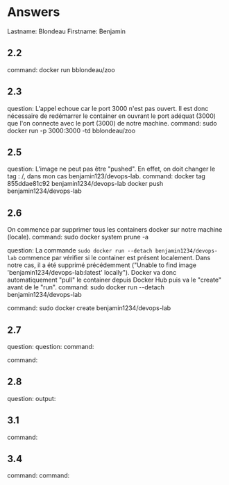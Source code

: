 # Answers

Lastname: Blondeau
Firstname: Benjamin

## 2.2
command: docker run bblondeau/zoo

## 2.3
question: L'appel echoue car le port 3000 n'est pas ouvert. Il est donc nécessaire de redémarrer le container en ouvrant le port adéquat (3000) que l'on connecte avec le port (3000) de notre machine.
command: sudo docker run -p 3000:3000 -td bblondeau/zoo

## 2.5
question: L'image ne peut pas être "pushed". En effet, on doit changer le tag : <username>/<repositoryname>, dans mon cas benjamin123/devops-lab.
command: docker tag 855ddae81c92 benjamin1234/devops-lab
docker push benjamin1234/devops-lab

## 2.6
On commence par supprimer tous les containers docker sur notre machine (locale).
command: sudo docker system prune -a

question: La commande `sudo docker run --detach benjamin1234/devops-lab` commence par vérifier si le container est présent localement. Dans notre cas, il a été supprimé précédemment ("Unable to find image 'benjamin1234/devops-lab:latest' locally"). Docker va donc automatiquement "pull" le container depuis Docker Hub puis va le "create" avant de le "run".
command: sudo docker run --detach benjamin1234/devops-lab

command: sudo docker create benjamin1234/devops-lab


## 2.7
question:
question:
command:

command:

## 2.8
question:
output:

## 3.1
command:

## 3.4
command:
command:
